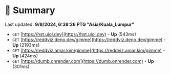 # 📖 Summary
Last updated: **9/8/2024, 6:38:26 PTG "Asia/Kuala_Lumpur"**

- `GET` [https://hst.ujol.dev](https://hst.ujol.dev) - **Up** (543ms)
- `GET` [https://reddviz.deno.dev/gimme](https://reddviz.deno.dev/gimme) - **Up** (2193ms)
- `GET` [https://reddviz.amar.kim/gimme](https://reddviz.amar.kim/gimme) - **Up** (424ms)
- `GET` [https://dumb.onrender.com](https://dumb.onrender.com) - **Up** (301ms)
